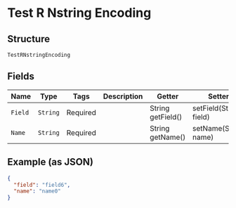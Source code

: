 
# Test R Nstring Encoding

## Structure

`TestRNstringEncoding`

## Fields

| Name | Type | Tags | Description | Getter | Setter |
|  --- | --- | --- | --- | --- | --- |
| `Field` | `String` | Required | <testing><br> | String getField() | setField(String field) |
| `Name` | `String` | Required | <testing><br> | String getName() | setName(String name) |

## Example (as JSON)

```json
{
  "field": "field6",
  "name": "name0"
}
```

